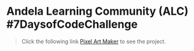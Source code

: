 # Andela Learning Community (ALC) #7DaysofCodeChallenge

>Click the following link [Pixel Art Maker](https://eokwukwe.github.io/pixel-art-maker-project/index.html) to see the project.
